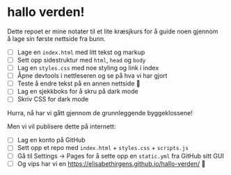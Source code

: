 # hallo verden!

Dette repoet er mine notater til et lite kræsjkurs for å guide noen gjennom å lage sin første nettside fra bunn.

- [ ] Lage en `index.html` med litt tekst og markup
- [ ] Sett opp sidestruktur med `html`, `head` og `body`
- [ ] Lag en `styles.css` med noe styling og link i index
- [ ] Åpne devtools i nettleseren og se på hva vi har gjort
- [ ] Teste å endre tekst på en annen nettside 🥳
- [ ] Lag en sjekkboks for å skru på dark mode
- [ ] Skriv CSS for dark mode

Hurra, nå har vi gått gjennom de grunnleggende byggeklossene!

Men vi vil publisere dette på internett:

- [ ] Lag en konto på GitHub
- [ ] Sett opp et repo med `index.html` + `styles.css` + `scripts.js`
- [ ] Gå til Settings -> Pages for å sette opp en `static.yml` fra GitHub sitt GUI
- [ ] Og vips har vi en https://elisabethirgens.github.io/hallo-verden/ 🚀
